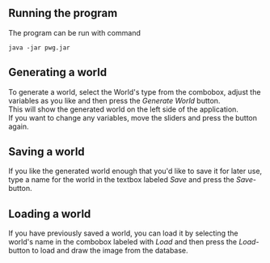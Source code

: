 ## Running the program
The program can be run with command  
```
java -jar pwg.jar
```

## Generating a world
To generate a world, select the World's type from the combobox, adjust the variables as you like and then press the _Generate World_ button.  
This will show the generated world on the left side of the application.  
If you want to change any variables, move the sliders and press the button again.  

## Saving a world
If you like the generated world enough that you'd like to save it for later use, type a name for the world in the textbox labeled _Save_ and press the _Save_-button.  

## Loading a world
If you have previously saved a world, you can load it by selecting the world's name in the combobox labeled with _Load_ and then press the _Load_-button to load and draw the image from the database.  
